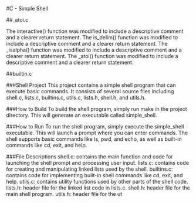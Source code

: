 #C - Simple Shell

##_atoi.c

The interactive() function was modified to include a descriptive comment and a clearer return statement.
The is_delim() function was modified to include a descriptive comment and a clearer return statement.
The _isalpha() function was modified to include a descriptive comment and a clearer return statement.
The _atoi() function was modified to include a descriptive comment and a clearer return statement.


##builtin.c

###Shell Project
This project contains a simple shell program that can execute basic commands. It consists of several source files including shell.c, lists.c, builtins.c, utils.c, lists.h, shell.h, and utils.h.

###How to Build
To build the shell program, simply run make in the project directory. This will generate an executable called simple_shell.

###How to Run
To run the shell program, simply execute the simple_shell executable. This will launch a prompt where you can enter commands. The shell supports basic commands like ls, pwd, and echo, as well as built-in commands like cd, exit, and help.

###File Descriptions
shell.c: contains the main function and code for launching the shell prompt and processing user input.
lists.c: contains code for creating and manipulating linked lists used by the shell.
builtins.c: contains code for implementing built-in shell commands like cd, exit, and help.
utils.c: contains utility functions used by other parts of the shell code.
lists.h: header file for the linked list code in lists.c.
shell.h: header file for the main shell program.
utils.h: header file for the ut

